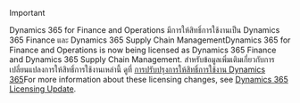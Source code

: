 > [!IMPORTANT]
> <span data-ttu-id="3d6a4-101">Dynamics 365 for Finance and Operations มีการให้สิทธิ์การใช้งานเป็น Dynamics 365 Finance และ Dynamics 365 Supply Chain Management</span><span class="sxs-lookup"><span data-stu-id="3d6a4-101">Dynamics 365 for Finance and Operations is now being licensed as Dynamics 365 Finance and Dynamics 365 Supply Chain Management.</span></span> <span data-ttu-id="3d6a4-102">สำหรับข้อมูลเพิ่มเติมเกี่ยวกับการเปลี่ยนแปลงการให้สิทธิ์การใช้งานเหล่านี้ ดูที่ [การปรับปรุงการให้สิทธิ์การใช้งาน Dynamics 365](https://docs.microsoft.com/dynamics365/licensing/update)</span><span class="sxs-lookup"><span data-stu-id="3d6a4-102">For more information about these licensing changes, see [Dynamics 365 Licensing Update](https://docs.microsoft.com/dynamics365/licensing/update).</span></span> 
